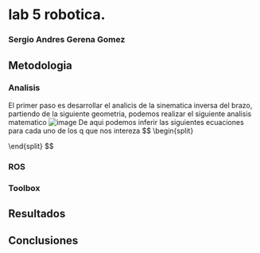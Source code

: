 # lab 5 robotica. 

### Sergio Andres Gerena Gomez


## Metodologia
### Analisis
El primer paso es desarrollar el analicis de la sinematica inversa del brazo, partiendo de la siguiente geometria, podemos realizar el siguiente analisis matematico
![image](https://user-images.githubusercontent.com/38962033/199860851-7d300dd7-0d80-43bc-bd3f-8224737be053.png)
De aqui podemos inferir las siguientes ecuaciones para cada uno de los q que nos intereza
$$
\\begin{split}

\\end{split}
$$

### ROS


### Toolbox







    
  ## Resultados
  



  ## Conclusiones

